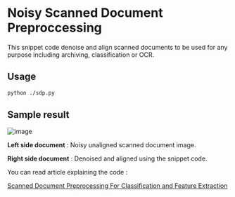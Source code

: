 
# Noisy Scanned Document Preproccessing
This snippet code denoise and align scanned documents to be used for any purpose including archiving, classification or OCR.

## Usage

```bash
python ./sdp.py
```

## Sample result 


![image](https://github.com/user-attachments/assets/cb338f98-8d0a-4396-8b2e-633d95a028a9)


**Left side document** : Noisy unaligned scanned document image.

**Right side document** : Denoised and aligned using the snippet code.


You can read article explaining the code :

[Scanned Document Preprocessing For Classification and Feature Extraction](https://mshaeri.com/blog/scanned-document-image-preprocessing-for-machine-learning-classification-feature-extraction/)
